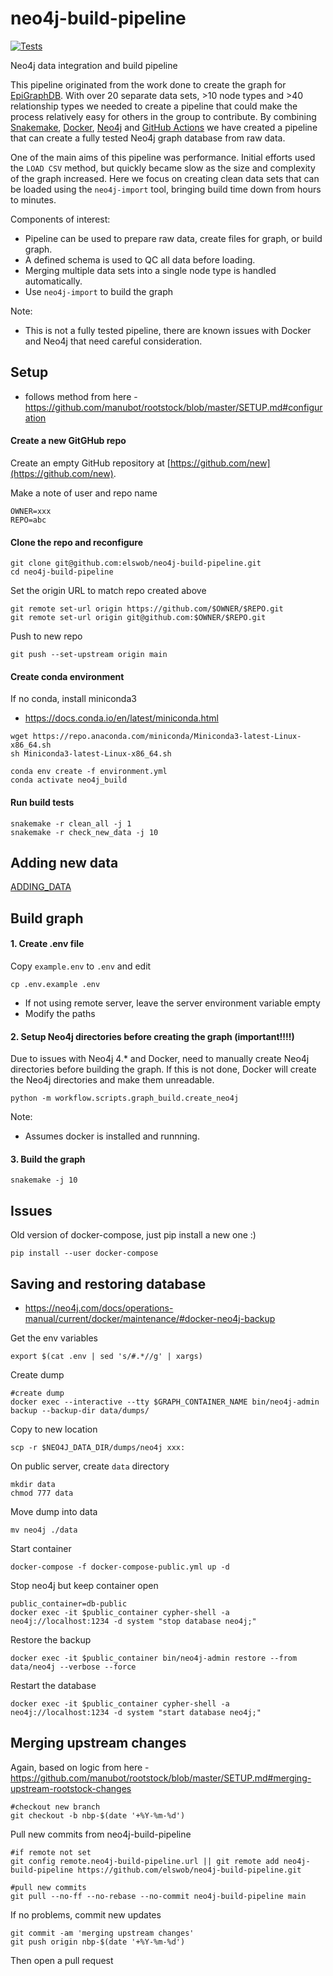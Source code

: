 # neo4j-build-pipeline

[![Tests](https://github.com/elswob/neo4j-build-pipeline/workflows/Tests/badge.svg)](https://github.com/elswob/neo4j-build-pipeline/actions?query=workflow%3ATests)

Neo4j data integration and build pipeline 

This pipeline originated from the work done to create the graph for [EpiGraphDB](https://epigraphdb.org/). With over 20 separate data sets, >10 node types and >40 relationship types we needed to create a pipeline that could make the process relatively easy for others in the group to contribute. By combining [Snakemake](https://snakemake.readthedocs.io/), [Docker](https://www.docker.com/), [Neo4j](https://neo4j.com/) and [GitHub Actions](https://github.com/features/actions) we have created a pipeline that can create a fully tested Neo4j graph database from raw data. 

One of the main aims of this pipeline was performance. Initial efforts used the `LOAD CSV` method, but quickly became slow as the size and complexity of the graph increased. Here we focus on creating clean data sets that can be loaded using the `neo4j-import` tool, bringing build time down from hours to minutes. 

Components of interest:
- Pipeline can be used to prepare raw data, create files for graph, or build graph. 
- A defined schema is used to QC all data before loading.
- Merging multiple data sets into a single node type is handled automatically.
- Use `neo4j-import` to build the graph

Note:
- This is not a fully tested pipeline, there are known issues with Docker and Neo4j that need careful consideration. 


## Setup

- follows method from here - https://github.com/manubot/rootstock/blob/master/SETUP.md#configuration

#### Create a new GitGHub repo

Create an empty GitHub repository at [https://github.com/new](https://github.com/new). 

Make a note of user and repo name

```
OWNER=xxx
REPO=abc
```

#### Clone the repo and reconfigure

```
git clone git@github.com:elswob/neo4j-build-pipeline.git
cd neo4j-build-pipeline
```

Set the origin URL to match repo created above

```
git remote set-url origin https://github.com/$OWNER/$REPO.git
git remote set-url origin git@github.com:$OWNER/$REPO.git
```

Push to new repo

```
git push --set-upstream origin main
```

#### Create conda environment

If no conda, install miniconda3
- https://docs.conda.io/en/latest/miniconda.html

```
wget https://repo.anaconda.com/miniconda/Miniconda3-latest-Linux-x86_64.sh
sh Miniconda3-latest-Linux-x86_64.sh
```

```
conda env create -f environment.yml
conda activate neo4j_build
```

#### Run build tests

```
snakemake -r clean_all -j 1
snakemake -r check_new_data -j 10
```

## Adding new data

[ADDING_DATA](ADDING_DATA.md)

## Build graph

#### 1. Create .env file

Copy `example.env` to `.env` and edit

```
cp .env.example .env
```

- If not using remote server, leave the server environment variable empty 
- Modify the paths 

#### 2. Setup Neo4j directories before creating the graph (important!!!!)

Due to issues with Neo4j 4.* and Docker, need to manually create Neo4j directories before building the graph. If this is not done, Docker will create the Neo4j directories and make them unreadable.

```
python -m workflow.scripts.graph_build.create_neo4j
```

Note:
- Assumes docker is installed and runnning.

#### 3. Build the graph

```
snakemake -j 10
```

## Issues

Old version of docker-compose, just pip install a new one :)

```
pip install --user docker-compose
```

## Saving and restoring database

- https://neo4j.com/docs/operations-manual/current/docker/maintenance/#docker-neo4j-backup

Get the env variables

```
export $(cat .env | sed 's/#.*//g' | xargs)
```

Create dump

```
#create dump 
docker exec --interactive --tty $GRAPH_CONTAINER_NAME bin/neo4j-admin backup --backup-dir data/dumps/
```

Copy to new location

```
scp -r $NEO4J_DATA_DIR/dumps/neo4j xxx:
```

On public server, create `data` directory

```
mkdir data
chmod 777 data
```

Move dump into data

```
mv neo4j ./data
```

Start container

```
docker-compose -f docker-compose-public.yml up -d
```

Stop neo4j but keep container open
```
public_container=db-public
docker exec -it $public_container cypher-shell -a neo4j://localhost:1234 -d system "stop database neo4j;"
```

Restore the backup
```
docker exec -it $public_container bin/neo4j-admin restore --from data/neo4j --verbose --force
```

Restart the database
```
docker exec -it $public_container cypher-shell -a neo4j://localhost:1234 -d system "start database neo4j;"
```

## Merging upstream changes

Again, based on logic from here - https://github.com/manubot/rootstock/blob/master/SETUP.md#merging-upstream-rootstock-changes

```
#checkout new branch
git checkout -b nbp-$(date '+%Y-%m-%d')
```

Pull new commits from neo4j-build-pipeline

```
#if remote not set
git config remote.neo4j-build-pipeline.url || git remote add neo4j-build-pipeline https://github.com/elswob/neo4j-build-pipeline.git

#pull new commits
git pull --no-ff --no-rebase --no-commit neo4j-build-pipeline main
```

If no problems, commit new updates

```
git commit -am 'merging upstream changes'
git push origin nbp-$(date '+%Y-%m-%d')
```

Then open a pull request